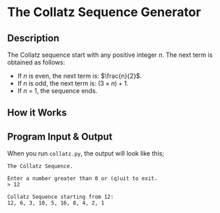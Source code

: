 # The Collatz Sequence Generator

## Description

The Collatz sequence start with any positive integer $n$. The next term is obtained as follows:
- If $n$ is even, the next term is: $\frac{n}{2}$.
- If $n$ is odd, the next term is: $(3 \times n) + 1$.
- If $n$ = 1, the sequence ends.

## How it Works

## Program Input & Output

When you run `collatz.py`, the output will look like this;

```
The Collatz Sequence.

Enter a number greater than 0 or (q)uit to exit.
> 12

Collatz Sequence starting from 12:
12, 6, 3, 10, 5, 16, 8, 4, 2, 1
```
